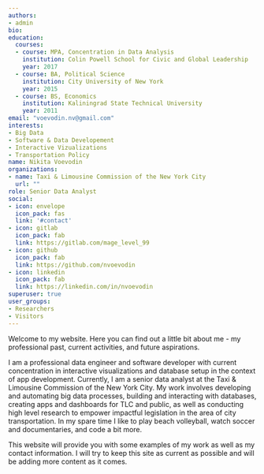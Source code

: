 ```yaml
---
authors:
- admin
bio: 
education:
  courses:
  - course: MPA, Concentration in Data Analysis
    institution: Colin Powell School for Civic and Global Leadership
    year: 2017
  - course: BA, Political Science
    institution: City University of New York
    year: 2015
  - course: BS, Economics
    institution: Kaliningrad State Technical University
    year: 2011
email: "voevodin.nv@gmail.com"
interests:
- Big Data
- Software & Data Developement
- Interactive Vizualizations
- Transportation Policy
name: Nikita Voevodin
organizations:
- name: Taxi & Limousine Commission of the New York City
  url: ""
role: Senior Data Analyst
social:
- icon: envelope
  icon_pack: fas
  link: '#contact'
- icon: gitlab
  icon_pack: fab
  link: https://gitlab.com/mage_level_99
- icon: github
  icon_pack: fab
  link: https://github.com/nvoevodin  
- icon: linkedin
  icon_pack: fab
  link: https://linkedin.com/in/nvoevodin
superuser: true
user_groups:
- Researchers
- Visitors
---
```


Welcome to my website. Here you can find out a little bit about me - my professional past, current activities, and future aspirations. 

I am a professional data engineer and software developer with current concentration in interactive visualizations and database setup in the context of app development. Currently, I am a senior data analyst at the Taxi & Limousine Commission of the New York City. My work involves developing and automating big data processes, building and interacting with databases, creating apps and dashboards for TLC and public, as well as conducting high level research to empower impactful legislation in the area of city transportation. In my spare time I like to play beach volleyball, watch soccer and documentaries, and code a bit more. 

This website will provide you with some examples of my work as well as my contact information. I will try to keep this site as current as possible and will be adding more content as it comes.
